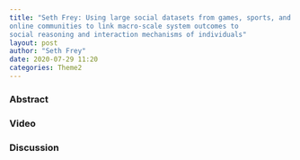 ```yaml
---
title: "Seth Frey: Using large social datasets from games, sports, and
online communities to link macro-scale system outcomes to
social reasoning and interaction mechanisms of individuals"
layout: post
author: "Seth Frey"
date: 2020-07-29 11:20
categories: Theme2
---
```


### Abstract

### Video

### Discussion
